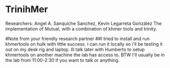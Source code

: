 # TrinihMer
Researchers: Angel A. Sanquiche Sanchez, Kevin Legarreta González
The implementation of Mutual, with a combination of khmer tools and trinity.

#Note from your friendly research partner
##I tried to install and run khmertools on hulk with little success. I can run it locally so i'll be testing it out on my desk rig and laptop. Ill talk later with Humberto to setup khmertools on another machine the lab has access to. BTW I'll usually be in the lab from 11:00-2:30 if you want to talk or anything.
